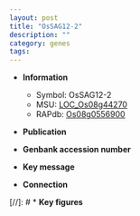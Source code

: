 ```yaml
---
layout: post
title: "OsSAG12-2"
description: ""
category: genes
tags: 
---
```


* **Information**  
    + Symbol: OsSAG12-2  
    + MSU: [LOC_Os08g44270](http://rice.uga.edu/cgi-bin/ORF_infopage.cgi?orf=LOC_Os08g44270)  
    + RAPdb: [Os08g0556900](http://rapdb.dna.affrc.go.jp/viewer/gbrowse_details/irgsp1?name=Os08g0556900)  

* **Publication**  

* **Genbank accession number**  

* **Key message**  

* **Connection**  

[//]: # * **Key figures**  



